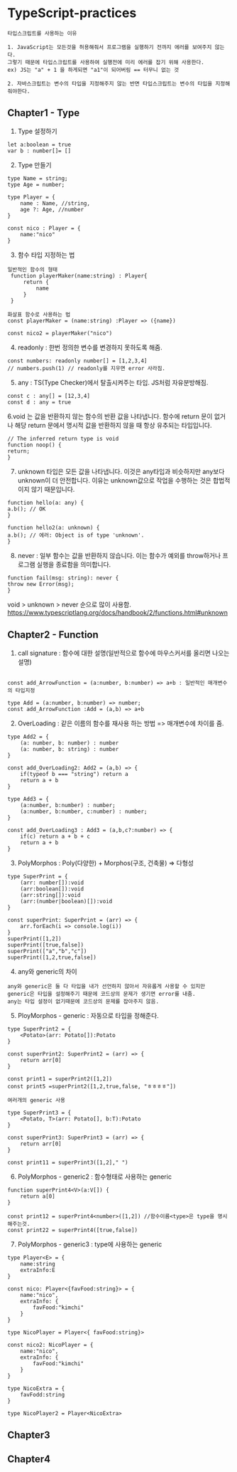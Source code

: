 # TypeScript-practices


```
타입스크립트를 사용하는 이유

1. JavaScript는 모든것을 허용해줘서 프로그램을 실행하기 전까지 에러를 보여주지 않는다.
그렇기 때문에 타입스크립트를 사용하여 실행전에 미리 에러를 잡기 위해 사용한다.
ex) JS는 "a" + 1 을 하게되면 "a1"이 되어버림 == 터무니 없는 것

2. 자바스크립트는 변수의 타입을 지정해주지 않는 반면 타입스크립트는 변수의 타입을 지정해줘야한다.

```
## Chapter1 - Type
1. Type 설정하기
```
let a:boolean = true
var b : number[]= []
```
2. Type 만들기
```
type Name = string;
type Age = number;

type Player = {
    name : Name, //string,
    age ?: Age, //number
}

const nico : Player = {
    name:"nico"
}
```
3. 함수 타입 지정하는 법
```
일반적인 함수의 형태
 function playerMaker(name:string) : Player{
     return {
         name
     }
 }

화살표 함수로 사용하는 법
const playerMaker = (name:string) :Player => ({name})

const nico2 = playerMaker("nico")
```

4. readonly : 한번 정의한 변수를 변경하지 못하도록 해줌.
```
const numbers: readonly number[] = [1,2,3,4]
// numbers.push(1) // readonly를 지우면 error 사라짐.
```
5. any : TS(Type Checker)에서 탈출시켜주는 타입. JS처럼 자유분방해짐.
```
const c : any[] = [12,3,4]
const d : any = true
```
6.void 는 값을 반환하지 않는 함수의 반환 값을 나타냅니다. 함수에 return 문이 없거나 해당 return 문에서 명시적 값을 반환하지 않을 때 항상 유추되는 타입입니다.
```
// The inferred return type is void
function noop() {
return;
}
```
7. unknown 타입은 모든 값을 나타냅니다. 이것은 any타입과 비슷하지만 any보다 unknown이 더 안전합니다. 이유는 unknown값으로 작업을 수행하는 것은 합법적이지 않기 때문입니다.
```
function hello(a: any) {
a.b(); // OK
}

function hello2(a: unknown) {
a.b(); // 에러: Object is of type 'unknown'.
}
```
8. never : 일부 함수는 값을 반환하지 않습니다. 이는 함수가 예외를 throw하거나 프로그램 실행을 종료함을 의미합니다.
```
function fail(msg: string): never {
throw new Error(msg);
}
```
void > unknown > never 순으로 많이 사용함.
https://www.typescriptlang.org/docs/handbook/2/functions.html#unknown

## Chapter2 - Function
1. call signature : 함수에 대한 설명(일반적으로 함수에 마우스커서를 올리면 나오는 설명)
```

const add_ArrowFunction = (a:number, b:number) => a+b : 일반적인 매개변수의 타입지정

type Add = (a:number, b:number) => number;
const add_ArrowFunction :Add = (a,b) => a+b 
```
2. OverLoading : 같은 이름의 함수를 재사용 하는 방법 => 매개변수에 차이를 줌.
```
type Add2 = {
    (a: number, b: number) : number
    (a: number, b: string) : number
}

const add_OverLoading2: Add2 = (a,b) => {
    if(typeof b === "string") return a
    return a + b
}

type Add3 = { 
    (a:number, b:number) : number;
    (a:number, b:number, c:number) : number;
}

const add_OverLoading3 : Add3 = (a,b,c?:number) => { 
    if(c) return a + b + c 
    return a + b
}
```
3. PolyMorphos : Poly(다양한) + Morphos(구조, 건축물) => 다형성
```
type SuperPrint = {
    (arr: number[]):void
    (arr:boolean[]):void
    (arr:string[]):void
    (arr:(number|boolean)[]):void
}

const superPrint: SuperPrint = (arr) => {
    arr.forEach(i => console.log(i))
}
superPrint([1,2])
superPrint([true,false])
superPrint(["a","b","c"])
superPrint([1,2,true,false])
```
4. any와 generic의 차이
```
any와 generic은 둘 다 타입을 내가 선언하지 않아서 자유롭게 사용할 수 있지만
generic은 타입을 설정해주기 때문에 코드상의 문제가 생기면 error를 내줌.
any는 타입 설정이 없기때문에 코드상의 문제를 잡아주지 않음.
```
5. PloyMorphos - generic : 자동으로 타입을 정해준다.
```
type SuperPrint2 = {
    <Potato>(arr: Potato[]):Potato 
}

const superPrint2: SuperPrint2 = (arr) => {
    return arr[0]
}

const print1 = superPrint2([1,2])
const print5 =superPrint2([1,2,true,false, "ㅎㅎㅎㅎ"])

여러개의 generic 사용

type SuperPrint3 = {
    <Potato, T>(arr: Potato[], b:T):Potato 
}

const superPrint3: SuperPrint3 = (arr) => {
    return arr[0]
}

const print11 = superPrint3([1,2]," ")
```

6. PolyMorphos - generic2 : 함수형태로 사용하는 generic
```
function superPrint4<V>(a:V[]) {
    return a[0]
}

const print12 = superPrint4<number>([1,2]) //함수이름<type>은 type을 명시해주는것.
const print22 = superPrint4([true,false])
```

7. PolyMorphos - generic3 : type에 사용하는 generic
```
type Player<E> = {
    name:string
    extraInfo:E
}

const nico: Player<{favFood:string}> = {
    name:"nico",
    extraInfo: {
        favFood:"kimchi"
    }
} 

type NicoPlayer = Player<{ favFood:string}>

const nico2: NicoPlayer = {
    name:"nico",
    extraInfo: {
        favFood:"kimchi"
    }
}

type NicoExtra = {
    favFodd:string
}

type NicoPlayer2 = Player<NicoExtra>
```
## Chapter3
## Chapter4
